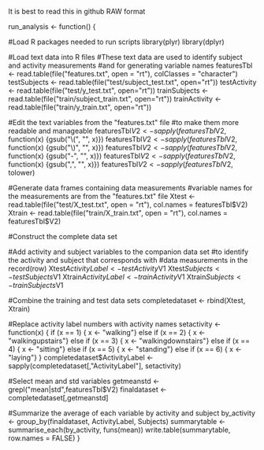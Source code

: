 It is best to read this in github RAW format

run_analysis <- function() {

  #Load R packages needed to run scripts
  library(plyr)
  library(dplyr)
  
  #Load text data into R files
  #These text data are used to identify subject and activity measurements
  #and for generating variable names
  featuresTbl <- read.table(file("features.txt", open = "rt"), colClasses = "character")
  testSubjects <- read.table(file("test/subject_test.txt", open="rt"))
  testActivity <- read.table(file("test/y_test.txt", open="rt"))
  trainSubjects <- read.table(file("train/subject_train.txt", open="rt"))
  trainActivity <- read.table(file("train/y_train.txt", open="rt"))

  #Edit the text variables from the "features.txt" file
  #to make them more readable and manageable
  featuresTbl$V2 <- sapply(featuresTbl$V2, function(x) {gsub("\\(", "", x)})
  featuresTbl$V2 <- sapply(featuresTbl$V2, function(x) {gsub("\\)", "", x)})
  featuresTbl$V2 <- sapply(featuresTbl$V2, function(x) {gsub("-", "", x)})
  featuresTbl$V2 <- sapply(featuresTbl$V2, function(x) {gsub(",", "", x)})
  featuresTbl$V2 <- sapply(featuresTbl$V2, tolower)

  #Generate data frames containing data measurements 
  #variable names for the measurements are from the "features.txt" file
  Xtest <- read.table(file("test/X_test.txt", open = "rt"), col.names = featuresTbl$V2)
  Xtrain <- read.table(file("train/X_train.txt", open = "rt"), col.names = featuresTbl$V2)

  #Construct the complete data set
  
  #Add activity and subject variables to the companion data set
  #to identify the activity and subject that corresponds with 
  #data measurements in the record(row) 
  Xtest$ActivityLabel <- testActivity$V1
  Xtest$Subjects <- testSubjects$V1
  Xtrain$ActivityLabel <- trainActivity$V1
  Xtrain$Subjects <- trainSubjects$V1
  
  #Combine the training and test data sets
  completedataset <- rbind(Xtest, Xtrain)

  #Replace activity label numbers with activity names
  setactivity <- function(x) { if (x == 1) {
                              x <- "walking"}
                              else if (x == 2) {
                              x <- "walkingupstairs"}
                              else if (x == 3) {
                              x <- "walkingdownstairs"}
                              else if (x == 4) {
                              x <- "sitting"}
                              else if (x == 5) {
                              x <- "standing"}
                              else if (x == 6) {
                              x <- "laying"}
                            }
  completedataset$ActivityLabel <- sapply(completedataset[,"ActivityLabel"], setactivity)

  #Select mean and std variables
  getmeanstd <- grepl("mean|std",featuresTbl$V2)
  finaldataset <- completedataset[,getmeanstd]

  #Summarize the average of each variable by activity and subject
  by_activity <- group_by(finaldataset, ActivityLabel, Subjects)
  summarytable <- summarise_each(by_activity, funs(mean))
  write.table(summarytable, row.names = FALSE)
}
